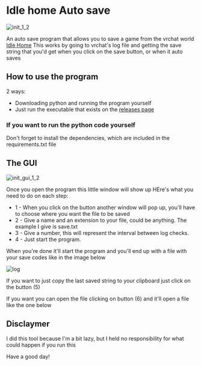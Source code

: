 # Idle home Auto save

![init_1_2](https://user-images.githubusercontent.com/22378193/236952199-b1f1ab4f-188e-4664-b647-7b60cded5191.PNG)

An auto save program that allows you to save a game from the vrchat world [Idle Home](https://vrchat.com/home/world/wrld_c16e4dee-d149-4116-adbc-16bc30b664b0)
This works by going to vrchat's log file and getting the save string that you'd get when you click on the save button, or when it auto saves

## How to use the program
2 ways:
* Downloading python and running the program yourself
* Just run the executable that exists on the [releases page](https://github.com/fuzzyCute/Idle_home_Auto_save/releases/tag/version_1_1_1)

### If you want to run the python code yourself
Don't forget to install the dependencies, which are included in the requirements.txt file

## The GUI

![init_gui_1_2](https://user-images.githubusercontent.com/22378193/236952237-5943f21d-eca9-43f3-86d3-8dc0ae9ed3b1.png)

Once you open the program this little window will show up
HEre's what you need to do on each step:
* 1 - When you click on the button another window will pop up, you'll have to choose where you want the file to be saved
* 2 - Give a name and an extension to your file, could be anything. The example I give is save.txt
* 3 - Give a number, this will represent the interval between log checks.
* 4 - Just start the program.

When you're done it'll start the program and you'll end up with a file with your save codes like in the image below

![log](https://user-images.githubusercontent.com/22378193/236639137-d08fdf5b-9c25-4516-8de4-9d3cd6052f1b.PNG)

If you want to just copy the last saved string to your clipboard just click on the button (5)

If you want you can open the file clicking on button (6) and it'll open a file like the one below

## Disclaymer
I did this tool because I'm a bit lazy, but I held no responsibility for what could happen if you run this

Have a good day!
